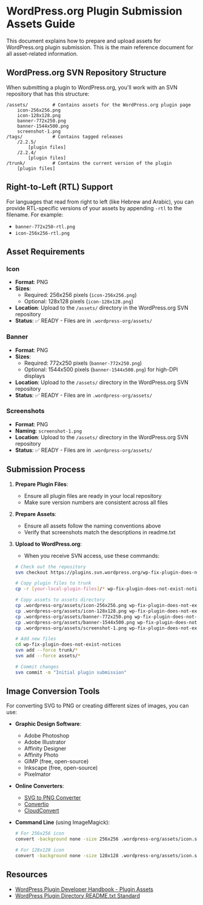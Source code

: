 # WordPress.org Plugin Submission Assets Guide

This document explains how to prepare and upload assets for WordPress.org plugin submission. This is the main reference document for all asset-related information.

## WordPress.org SVN Repository Structure

When submitting a plugin to WordPress.org, you'll work with an SVN repository that has this structure:

```
/assets/         # Contains assets for the WordPress.org plugin page
    icon-256x256.png
    icon-128x128.png
    banner-772x250.png
    banner-1544x500.png
    screenshot-1.png
/tags/           # Contains tagged releases
    /2.2.5/
        [plugin files]
    /2.2.4/
        [plugin files]
/trunk/          # Contains the current version of the plugin
    [plugin files]
```

## Right-to-Left (RTL) Support

For languages that read from right to left (like Hebrew and Arabic), you can provide RTL-specific versions of your assets by appending `-rtl` to the filename. For example:
- `banner-772x250-rtl.png`
- `icon-256x256-rtl.png`

## Asset Requirements

### Icon

- **Format**: PNG
- **Sizes**:
  - Required: 256x256 pixels (`icon-256x256.png`)
  - Optional: 128x128 pixels (`icon-128x128.png`)
- **Location**: Upload to the `/assets/` directory in the WordPress.org SVN repository
- **Status**: ✅ READY - Files are in `.wordpress-org/assets/`

### Banner

- **Format**: PNG
- **Sizes**:
  - Required: 772x250 pixels (`banner-772x250.png`)
  - Optional: 1544x500 pixels (`banner-1544x500.png`) for high-DPI displays
- **Location**: Upload to the `/assets/` directory in the WordPress.org SVN repository
- **Status**: ✅ READY - Files are in `.wordpress-org/assets/`

### Screenshots

- **Format**: PNG
- **Naming**: `screenshot-1.png`
- **Location**: Upload to the `/assets/` directory in the WordPress.org SVN repository
- **Status**: ✅ READY - Files are in `.wordpress-org/assets/`

## Submission Process

1. **Prepare Plugin Files**:
   - Ensure all plugin files are ready in your local repository
   - Make sure version numbers are consistent across all files

2. **Prepare Assets**:
   - Ensure all assets follow the naming conventions above
   - Verify that screenshots match the descriptions in readme.txt

3. **Upload to WordPress.org**:
   - When you receive SVN access, use these commands:
   ```bash
   # Check out the repository
   svn checkout https://plugins.svn.wordpress.org/wp-fix-plugin-does-not-exist-notices/

   # Copy plugin files to trunk
   cp -r [your-local-plugin-files]/* wp-fix-plugin-does-not-exist-notices/trunk/

   # Copy assets to assets directory
   cp .wordpress-org/assets/icon-256x256.png wp-fix-plugin-does-not-exist-notices/assets/
   cp .wordpress-org/assets/icon-128x128.png wp-fix-plugin-does-not-exist-notices/assets/
   cp .wordpress-org/assets/banner-772x250.png wp-fix-plugin-does-not-exist-notices/assets/
   cp .wordpress-org/assets/banner-1544x500.png wp-fix-plugin-does-not-exist-notices/assets/
   cp .wordpress-org/assets/screenshot-1.png wp-fix-plugin-does-not-exist-notices/assets/

   # Add new files
   cd wp-fix-plugin-does-not-exist-notices
   svn add --force trunk/*
   svn add --force assets/*

   # Commit changes
   svn commit -m "Initial plugin submission"
   ```

## Image Conversion Tools

For converting SVG to PNG or creating different sizes of images, you can use:

- **Graphic Design Software**:
  - Adobe Photoshop
  - Adobe Illustrator
  - Affinity Designer
  - Affinity Photo
  - GIMP (free, open-source)
  - Inkscape (free, open-source)
  - Pixelmator

- **Online Converters**:
  - [SVG to PNG Converter](https://svgtopng.com/)
  - [Convertio](https://convertio.co/svg-png/)
  - [CloudConvert](https://cloudconvert.com/svg-to-png)

- **Command Line** (using ImageMagick):
  ```bash
  # For 256x256 icon
  convert -background none -size 256x256 .wordpress-org/assets/icon.svg .wordpress-org/assets/icon-256x256.png

  # For 128x128 icon
  convert -background none -size 128x128 .wordpress-org/assets/icon.svg .wordpress-org/assets/icon-128x128.png
  ```

## Resources

- [WordPress Plugin Developer Handbook - Plugin Assets](https://developer.wordpress.org/plugins/wordpress-org/plugin-assets/)
- [WordPress Plugin Directory README.txt Standard](https://developer.wordpress.org/plugins/wordpress-org/how-your-readme-txt-works/)
